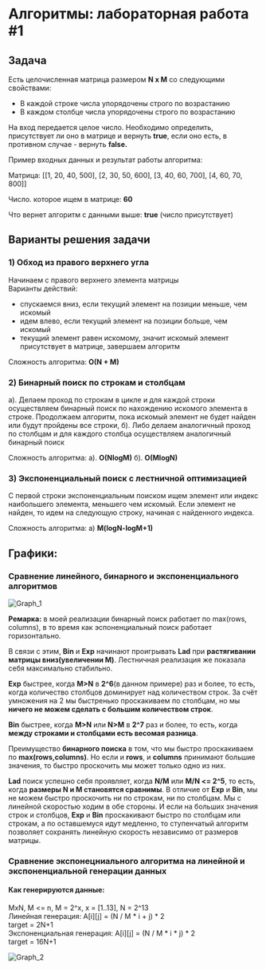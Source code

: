 # Алгоритмы: лабораторная работа #1
## Задача

Есть целочисленная матрица размером **N x M** со следующими свойствами:
- В каждой строке числа упорядочены строго по возрастанию
- В каждом столбце числа упорядочены строго по возрастанию

На вход передается целое число.  Необходимо определить, присутствует ли оно в матрице и вернуть **true**, если оно есть, в противном случае - вернуть **false.**

Пример входных данных и результат работы алгоритма:

Матрица:
[[1, 20, 40, 500],
[2, 30, 50, 600],
[3, 40, 60, 700],
[4, 60, 70, 800]]

Число. которое ищем в матрице: **60**

Что вернет алгоритм с данными выше: **true** (число присутствует)

## Варианты решения задачи

### 1) Обход из правого верхнего угла

Начинаем с правого верхнего элемента матрицы  
Варианты действий:
- спускаемся вниз, если текущий элемент на позиции меньше, чем искомый
- идем влево, если текущий элемент на позиции больше, чем искомый
- текущий элемент равен искомому, значит искомый элемент присутствует в матрице, завершаем алгоритм

Сложность алгоритма: **O(N + M)**

### 2) Бинарный поиск по строкам и столбцам

а). Делаем проход по строкам в цикле и для каждой строки осуществляем бинарный поиск по нахождению искомого элемента в строке. Продолжаем алгоритм, пока искомый элемент не будет найден или будут пройдены все строки,
б). Либо делаем аналогичный проход по столбцам и для каждого столбца осуществляем аналогичный бинарный поиск

Сложность алгоритма: 
а). **O(NlogM)**
б). **O(MlogN)**

### 3) Экспоненциальный поиск с лестничной оптимизацией 
С первой строки экспоненциальным поиском ищем элемент или индекс наибольшего элемента, меньшего чем искомый. Если элемент не найден, то идем на следующую строку, начиная с найденного индекса. 

Сложность алгоритма:
а) **M(logN-logM+1)**

## Графики:

### Сравнение линейного, бинарного и экспоненциального алгоритмов
![Graph_1](https://raw.githubusercontent.com/Metacometa/laba_1_algorithms/master/laba_1/resources/Graph_1.png)

**Ремарка:** в моей реализации бинарный поиск работает по max(rows, columns),
в то время как эспоненциальный поиск работает горизонтально.

В связи с этим, **Bin** и **Exp** начинают проигрывать **Lad** при **растягивании матрицы вниз(увеличении M)**.
Лестничная реализация же показала себя максимально стабильно.

**Exp** быстрее, когда **M>N** в **2^6**(в данном примере) раз и более, то есть, когда количество
столбцов доминирует над количеством строк. За счёт умножения на 2 мы быстренько проскакиваем по столбцам, но мы **ничего не можем сделать с большим количеством строк**.  

**Bin** быстрее, когда **M>N** или **N>M** в **2^7** раз и более, то есть, когда **между строками и столбцами есть весомая разница**.  

Преимущество **бинарного поиска** в том, что мы быстро проскакиваем
по **max(rows,columns)**. Но если и **rows**, и **columns** принимают большие значения, то быстро проскочить мы может только одно из них. 

**Lad** поиск успешно себя проявляет, когда **N/M** или **M/N <= 2^5**, то есть, когда **размеры N и M становятся сравнимы**.
В отличие от **Exp** и **Bin**, мы не можем быстро проскочить ни по строкам, ни по столбцам. Мы с линейной скоростью ходим в обе стороны. И если на больших значения строк и столбцов, **Exp** и **Bin** проскакивают быстро по столбцам или строкам, а по оставшемуся идут медленно, то ступенчатый алгоритм позволяет сохранять линейную скорость независимо от размеров матрицы.


### Сравнение экспонецниального алгоритма на линейной и экспоненциальной генерации данных
#### Как генерируются данные:  
MxN, M <= n, M = 2^x, x = [1..13], N = 2^13  
Линейная генерация: A[i][j] = (N / M * i + j) * 2  
target = 2N+1  
Экспоненциальная генерация: A[i][j] = (N / M * i * j) * 2  
target = 16N+1    

![Graph_2](https://raw.githubusercontent.com/Metacometa/laba_1_algorithms/master/laba_1/resources/Graph_2.png)



